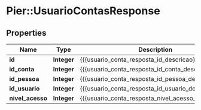 # Pier::UsuarioContasResponse

## Properties
Name | Type | Description | Notes
------------ | ------------- | ------------- | -------------
**id** | **Integer** | {{{usuario_conta_resposta_id_descricao}}} | [optional] 
**id_conta** | **Integer** | {{{usuario_conta_resposta_id_conta_descricao}}} | [optional] 
**id_pessoa** | **Integer** | {{{usuario_conta_resposta_id_pessoa_descricao}}} | [optional] 
**id_usuario** | **Integer** | {{{usuario_conta_resposta_id_usuario_descricao}}} | [optional] 
**nivel_acesso** | **Integer** | {{{usuario_conta_resposta_nivel_acesso_descricao}}} | [optional] 


